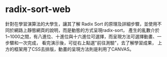 # radix-sort-web
針對在學習演算法的大學生，讓其了解 Radix Sort 的原理及詳細步驟，並使用不同於網路上靜態網頁的說明，而是動態的方式呈現radix-sort，
產生的亂數介於1~1000之間，有八進位、十進位與十六進位可選擇，而呈現方法可選擇動畫、一步驟和一次完成，
看完演示後，可從右上點選"前往測驗"，去了解學習成果，
上方的框架用了CSS去排版，動畫的呈現方法則是利用了CANVAS。